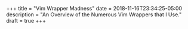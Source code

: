 +++
title = "Vim Wrapper Madness"
date = 2018-11-16T23:34:25-05:00
description = "An Overview of the Numerous Vim Wrappers that I Use."
draft = true
+++
